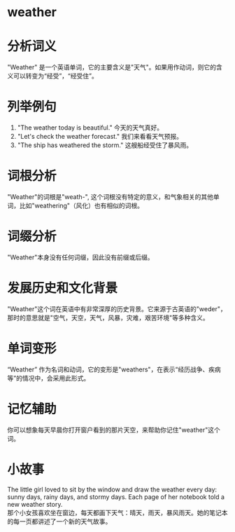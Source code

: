 # weather

# 分析词义

  

"Weather" 是一个英语单词，它的主要含义是"天气"。如果用作动词，则它的含义可以转变为“经受”，“经受住”。

  

# 列举例句

  

1.  "The weather today is beautiful." 今天的天气真好。
2.  "Let's check the weather forecast." 我们来看看天气预报。
3.  "The ship has weathered the storm." 这艘船经受住了暴风雨。

  

# 词根分析

  

"Weather"的词根是"weath-", 这个词根没有特定的意义，和气象相关的其他单词，比如"weathering"（风化）也有相似的词根。

  

# 词缀分析

  

"Weather"本身没有任何词缀，因此没有前缀或后缀。

  

# 发展历史和文化背景

  

"Weather"这个词在英语中有非常深厚的历史背景。它来源于古英语的"weder"，那时的意思就是"空气，天空，天气，风暴，灾难，艰苦环境"等多种含义。

  

# 单词变形

  

“Weather” 作为名词和动词，它的变形是"weathers"，在表示“经历战争、疾病等”的情况中，会采用此形式。

  

# 记忆辅助

  

你可以想象每天早晨你打开窗户看到的那片天空，来帮助你记住"weather"这个词。

  

# 小故事

  

The little girl loved to sit by the window and draw the weather every day: sunny days, rainy days, and stormy days. Each page of her notebook told a new weather story.  
那个小女孩喜欢坐在窗边，每天都画下天气：晴天，雨天，暴风雨天。她的笔记本的每一页都讲述了一个新的天气故事。
